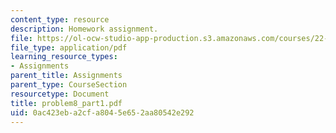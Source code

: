 ```yaml
---
content_type: resource
description: Homework assignment.
file: https://ol-ocw-studio-app-production.s3.amazonaws.com/courses/22-314j-structural-mechanics-in-nuclear-power-technology-fall-2006/0ac423eba2cfa8045e652aa80542e292_problem8_part1.pdf
file_type: application/pdf
learning_resource_types:
- Assignments
parent_title: Assignments
parent_type: CourseSection
resourcetype: Document
title: problem8_part1.pdf
uid: 0ac423eb-a2cf-a804-5e65-2aa80542e292
---
```

